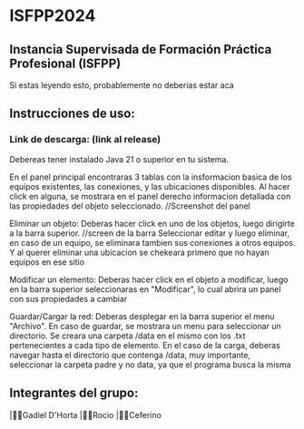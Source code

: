 # ISFPP2024 
## Instancia Supervisada de Formación Práctica Profesional (ISFPP)

Si estas leyendo esto, probablemente no deberias estar aca
## Instrucciones de uso:
### Link de descarga: (link al release)
Debereas tener instalado Java 21 o superior en tu sistema.

En el panel principal encontraras 3 tablas con la insformacion basica de los equipos existentes, las conexiones, y las ubicaciones disponibles.
Al hacer click en alguna, se mostrara en el panel derecho informacion detallada con las propiedades del objeto seleccionado.
//Screenshot del panel

Eliminar un objeto:
Deberas hacer click en uno de los objetos, luego dirigirte a la barra superior.
//screen de la barra
Seleccionar editar y luego eliminar, en caso de un equipo, se eliminara tambien sus conexiones a otros equipos. Y al querer eliminar una ubicacion se chekeara primero que no hayan equipos en ese sitio

Modificar un elemento:
Deberas hacer click en el objeto a modificar, luego en la barra superior seleccionaras en "Modificar", lo cual abrira un panel con sus propiedades a cambiar

Guardar/Cargar la red:
Deberas desplegar en la barra superior el menu "Archivo". En caso de guardar, se mostrara un menu para seleccionar un directorio. Se creara una carpeta /data en el mismo con los .txt pertenecientes a cada tipo de elemento.
En el caso de la carga, deberas navegar hasta el directorio que contenga /data, muy importante, seleccionar la carpeta padre y no data, ya que el programa busca la misma
## Integrantes del grupo:
|🧑‍💻Gadiel D'Horta 
|👩‍💻Rocio 
|👨‍💻Ceferino